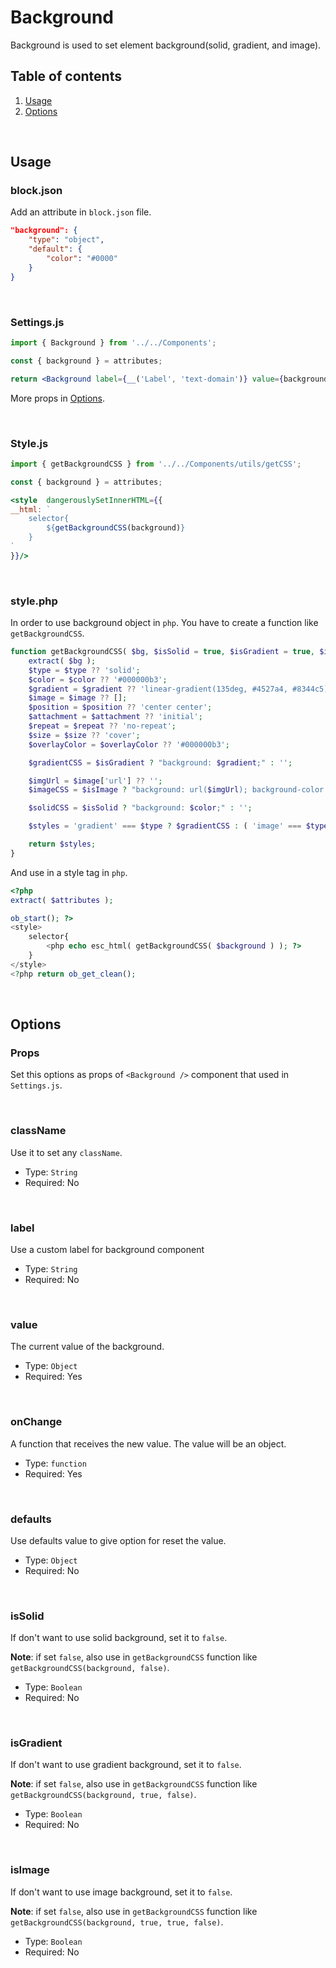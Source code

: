 # Background

Background is used to set element background(solid, gradient, and image).


## Table of contents

1. [Usage](#usage)
2. [Options](#options)

<br />

## Usage

### block.json
Add an attribute in `block.json` file.

```json
"background": {
	"type": "object",
	"default": {
		"color": "#0000"
	}
}
```

<br />

### Settings.js

```jsx
import { Background } from '../../Components';

const { background } = attributes;

return <Background label={__('Label', 'text-domain')} value={background} onChange={val => setAttributes({ background: val })} defaults={{ color: '#000' }} />
```

More props in [Options](#options).

<br />

### Style.js
```jsx
import { getBackgroundCSS } from '../../Components/utils/getCSS';

const { background } = attributes;

<style  dangerouslySetInnerHTML={{
__html: `
	selector{
		${getBackgroundCSS(background)}
	}
`
}}/>
```

<br />

### style.php
In order to use background object in `php`. You have to create a function like `getBackgroundCSS`.

```php
function getBackgroundCSS( $bg, $isSolid = true, $isGradient = true, $isImage = true ) {
	extract( $bg );
	$type = $type ?? 'solid';
	$color = $color ?? '#000000b3';
	$gradient = $gradient ?? 'linear-gradient(135deg, #4527a4, #8344c5)';
	$image = $image ?? [];
	$position = $position ?? 'center center';
	$attachment = $attachment ?? 'initial';
	$repeat = $repeat ?? 'no-repeat';
	$size = $size ?? 'cover';
	$overlayColor = $overlayColor ?? '#000000b3';

	$gradientCSS = $isGradient ? "background: $gradient;" : '';

	$imgUrl = $image['url'] ?? '';
	$imageCSS = $isImage ? "background: url($imgUrl); background-color: $overlayColor; background-position: $position; background-size: $size; background-repeat: $repeat; background-attachment: $attachment; background-blend-mode: overlay;" : '';

	$solidCSS = $isSolid ? "background: $color;" : '';

	$styles = 'gradient' === $type ? $gradientCSS : ( 'image' === $type ? $imageCSS : $solidCSS );

	return $styles;
}
```

And use in a style tag in `php`.
```php
<?php
extract( $attributes );

ob_start(); ?>
<style>
	selector{
		<php echo esc_html( getBackgroundCSS( $background ) ); ?>
	}
</style>
<?php return ob_get_clean();
```

<br />

## Options
### Props
Set this options as props of `<Background />` component that used in `Settings.js`.

<br />

### className

Use it to set any `className`.

-   Type: `String`
-   Required: No

<br />

### label

Use a custom label for background component

-   Type: `String`
-   Required: No

<br />

### value

The current value of the background.

-   Type: `Object`
-   Required: Yes

<br />

### onChange

A function that receives the new value. The value will be an object.

-   Type: `function`
-   Required: Yes

<br />

### defaults

Use defaults value to give option for reset the value.

-   Type: `Object`
-   Required: No

<br />

### isSolid

If don't want to use solid background, set it to `false`.

**Note**: if set `false`, also use in `getBackgroundCSS` function like `getBackgroundCSS(background, false)`.

-   Type: `Boolean`
-   Required: No

<br />

### isGradient

If don't want to use gradient background, set it to `false`.

**Note**: if set `false`, also use in `getBackgroundCSS` function like `getBackgroundCSS(background, true, false)`.

-   Type: `Boolean`
-   Required: No

<br />

### isImage

If don't want to use image background, set it to `false`.

**Note**: if set `false`, also use in `getBackgroundCSS` function like `getBackgroundCSS(background, true, true, false)`.

-   Type: `Boolean`
-   Required: No